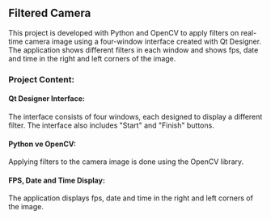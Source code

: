 ## Filtered Camera
This project is developed with Python and OpenCV to apply filters on real-time camera image using a four-window interface created with Qt Designer. The application shows different filters in each window and shows fps, date and time in the right and left corners of the image.
### Project Content: 
#### Qt Designer Interface: 
The interface consists of four windows, each designed to display a different filter. The interface also includes "Start" and "Finish" buttons.
#### Python ve OpenCV:
Applying filters to the camera image is done using the OpenCV library.
#### FPS, Date and Time Display:
The application displays fps, date and time in the right and left corners of the image.
